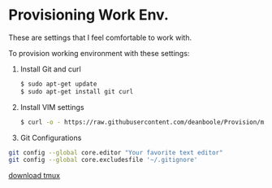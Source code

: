 Provisioning Work Env.
=========

These are settings that I feel comfortable to work with.

To provision working environment with these settings:

1. Install Git and curl

    ```bash
    $ sudo apt-get update
    $ sudo apt-get install git curl
    ```

2. Install VIM settings

    ```bash
    $ curl -o - https://raw.githubusercontent.com/deanboole/Provision/master/scripts/vim-install.sh | sh
    ```

3. Git Configurations

```bash
git config --global core.editor "Your favorite text editor"
git config --global core.excludesfile '~/.gitignore'
```

[download tmux](https://packages.debian.org/wheezy-backports/tmux)
